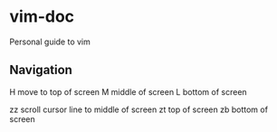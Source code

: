 # vim-doc
Personal guide to vim

Navigation
----------
H   move to top of screen
M   middle of screen
L   bottom of screen

zz  scroll cursor line to middle of screen
zt                        top of screen
zb                        bottom of screen

